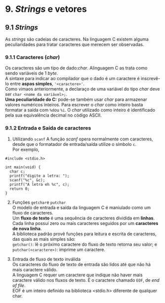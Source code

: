 # 9. *Strings* e vetores

## 9.1 *Strings*
As *strings* são cadeias de caracteres. Na linguagem C existem alguma peculiaridades para tratar caracteres que merecem ser observadas.

### 9.1.1 Caracteres (*char*)
Os caracteres são um tipo de dado:*char*. Alinguagem C as trata como sendo variáveis de 1 *byte*.  
A sintaxe para indicar ao compilador que o dado é um caractere é inscrevê-lo entre **aspas simples**, `'<caractere>'`.  
Como vimaos anteriormente, a declaraço de uma variável do tipo *char* deve ser `char <nome da variável>;`.   
**Uma peculiaridade do C:** pode-se também usar *char* para armazenar valores numéricos inteiros.
Para escrever o *char* como inteiro basta formatar a saída com `%d`ou `%i`. O *char* utilizado como inteiro é identificado pela sua equivalência decimal no código ASCII.

### 9.1.2 Entrada e Saída de caracteres
1. Utilizando `scanf`
A função *scanf* opera normalmente com caracteres, desde que o formatador de entrada/saída utilize o símbolo `c`.  
Por exemplo,  
```
#include <stdio.h>

int main(void) {
  char c;
  printf("digite a letra: ");
  scanf("%c", &c);
  printf("A letra eh %c", c);
  return 0;
}
```

2. Funções `getchar`e `putchar`  
O modelo de entrada e saída da linguagem C é maniulado como um fluxo de caracteres.  
Um **fluxo de texto** é uma sequência de caracteres dividida em **linhas**.  
Cada linha possui zero ou mais caracteres seguidos por um **caracteres de nova linha**.  
A biblioteca padrão provê funções para leitura e escrita de caracteres, das quais as mais simples são:  
`getchar()`: lê o próximo caractere do fluxo de texto retorna seu valor; e  
`putchar(<caractere>)`: imprime um caractere.

3. Entrada de fluxo de texto inválida  
Os caracteres do fluxo de texto de entrada são lidos até que não há mais caractere válido.  
A linguagem C requer um caractere que indique não haver mais caractere válido nos fluxos de texto. É o caractere chamado `EOF`, de *end of file*.  
EOF é um inteiro definido na biblioteca <stdio.h> diferente de qualquer char.  





